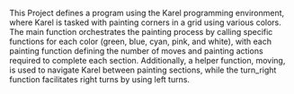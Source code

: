This Project defines a program using the Karel programming environment, where Karel is tasked with painting corners in a grid using various colors. The main function orchestrates the painting process by calling specific functions for each color (green, blue, cyan, pink, and white), with each painting function defining the number of moves and painting actions required to complete each section. Additionally, a helper function, moving, is used to navigate Karel between painting sections, while the turn_right function facilitates right turns by using left turns.
